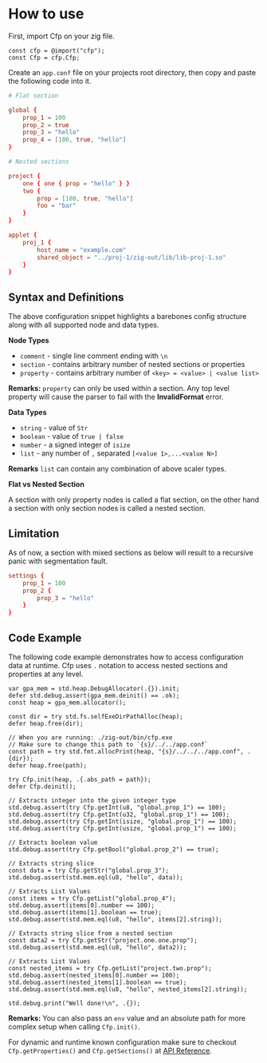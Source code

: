 # How to use

First, import Cfp on your zig file.

```zig
const cfp = @import("cfp");
const Cfp = cfp.Cfp;
```

Create an `app.conf` file on your projects root directory, then copy and paste the following code into it.

```conf
# Flat section

global {
    prop_1 = 100
    prop_2 = true
    prop_3 = "hello"
    prop_4 = [100, true, "hello"]
}

# Nested sections

project {
    one { one { prop = "hello" } }
    two {
        prop = [100, true, "hello"]
        foo = "bar"
    }
}

applet {
    proj_1 {
        host_name = "example.com"
        shared_object = "../proj-1/zig-out/lib/lib-proj-1.so"
    }
}
```

## Syntax and Definitions

The above configuration snippet highlights a barebones config structure along with all supported node and data types.

**Node Types**

- `comment` - single line comment ending with `\n`
- `section` - contains arbitrary number of nested sections or properties
- `property` - contains arbitrary number of `<key> = <value> | <value list>`

**Remarks:** `property` can only be used within a section. Any top level property will cause the parser to fail with the **InvalidFormat** error.

**Data Types**

- `string` - value of `Str`
- `boolean` - value of `true | false`
- `number` - a signed integer of `isize`
- `list` - any number of `,` separated `[<value 1>,...<value N>]`

**Remarks** `list` can contain any combination of above scaler types.

**Flat vs Nested Section**

A section with only property nodes is called a flat section, on the other hand a section with only section nodes is called a nested section.

## Limitation

As of now, a section with mixed sections as below will result to a recursive panic with segmentation fault.

```conf title="app.conf"
settings {
    prop_1 = 100
    prop_2 {
        prop_3 = "hello"
    }
}
```

## Code Example

The following code example demonstrates how to access configuration data at runtime. Cfp uses `.` notation to access nested sections and properties at any level.

```zig
var gpa_mem = std.heap.DebugAllocator(.{}).init;
defer std.debug.assert(gpa_mem.deinit() == .ok);
const heap = gpa_mem.allocator();

const dir = try std.fs.selfExeDirPathAlloc(heap);
defer heap.free(dir);

// When you are running: ./zig-out/bin/cfp.exe
// Make sure to change this path to `{s}/../../app.conf`
const path = try std.fmt.allocPrint(heap, "{s}/../../../app.conf", .{dir});
defer heap.free(path);

try Cfp.init(heap, .{.abs_path = path});
defer Cfp.deinit();

// Extracts integer into the given integer type
std.debug.assert(try Cfp.getInt(u8, "global.prop_1") == 100);
std.debug.assert(try Cfp.getInt(u32, "global.prop_1") == 100);
std.debug.assert(try Cfp.getInt(isize, "global.prop_1") == 100);
std.debug.assert(try Cfp.getInt(usize, "global.prop_1") == 100);

// Extracts boolean value
std.debug.assert(try Cfp.getBool("global.prop_2") == true);

// Extracts string slice
const data = try Cfp.getStr("global.prop_3");
std.debug.assert(std.mem.eql(u8, "hello", data));

// Extracts List Values
const items = try Cfp.getList("global.prop_4");
std.debug.assert(items[0].number == 100);
std.debug.assert(items[1].boolean == true);
std.debug.assert(std.mem.eql(u8, "hello", items[2].string));

// Extracts string slice from a nested section
const data2 = try Cfp.getStr("project.one.one.prop");
std.debug.assert(std.mem.eql(u8, "hello", data2));

// Extracts List Values
const nested_items = try Cfp.getList("project.two.prop");
std.debug.assert(nested_items[0].number == 100);
std.debug.assert(nested_items[1].boolean == true);
std.debug.assert(std.mem.eql(u8, "hello", nested_items[2].string));

std.debug.print("Well done!\n", .{});
```

**Remarks:** You can also pass an `env` value and an absolute path for more complex setup when calling `Cfp.init()`.

For dynamic and runtime known configuration make sure to checkout `Cfp.getProperties()` and `Cfp.getSections()` at [API Reference](/reference).
